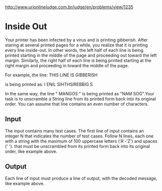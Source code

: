 http://www.urionlinejudge.com.br/judge/en/problems/view/1235

# Inside Out

Your printer has been infected by a virus and is printing gibberish. After
staring at several printed pages for a while, you realize that it is printing
every line inside-out. In other words, the left half of each line is being
printed starting in the middle of the page and proceeding out toward the left
margin. Similarly, the right half of each line is being printed starting at
the right margin and proceeding in toward the middle of the page.

For example, the line:
THIS LINE IS GIBBERISH

is being printed as:
I ENIL SIHTHSIREBBIG S

In the same way, the line " MANGOS " is being printed as "NAM  SOG".Your task
is to unscramble a String line from its printed form back into its original
order. You can assume that line contains an even number of characters.

## Input

The input contains many test cases. The first line of input contains an
integer N that indicates the number of test cases. Follow N lines, each one
with a string with the maximum of 100 uppercase letters ('A'-'Z') and spaces
(' '). that must be unscrambled from its printed form back into its original
order, like example above.

## Output

Each line of input must produce a line of output, with the decoded message,
like example above.
